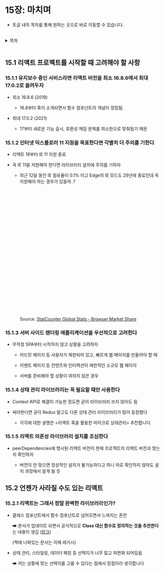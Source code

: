# 15장: 마치며

- 토글 내의 목차를 통해 원하는 곳으로 바로 이동할 수 있습니다.

<br/>

<details>
<summary>목차</summary>
<div>

  - [15.1 리액트 프로젝트를 시작할 때 고려해야 할 사항](#151-리액트-프로젝트를-시작할-때-고려해야-할-사항)
    - [15.1.1 유지보수 중인 서비스라면 리액트 버전을 최소 16.8.6에서 최대 17.0.2로 올려두자](#1511-유지보수-중인-서비스라면-리액트-버전을-최소-1686에서-최대-1702로-올려두자)
    - [15.1.2 인터넷 익스플로러 11 지원을 목표한다면 각별히 더 주의를 기한다](#1512-인터넷-익스플로러-11-지원을-목표한다면-각별히-더-주의를-기한다)
    - [15.1.3 서버 사이드 렌더링 애플리케이션을 우선적으로 고려한다](#1513-서버-사이드-렌더링-애플리케이션을-우선적으로-고려한다)
    - [15.1.4 상태 관리 라이브러리는 꼭 필요할 때만 사용한다](#1514-상태-관리-라이브러리는-꼭-필요할-때만-사용한다)
    - [15.1.5 리액트 의존성 라이브러리 설치를 조심한다](#1515-리액트-의존성-라이브러리-설치를-조심한다)
  - [15.2 언젠가 사라질 수도 있는 리액트](#152-언젠가-사라질-수도-있는-리액트)
    - [15.2.1 리액트는 그래서 정말 완벽한 라이브러리인가?](#1521-리액트는-그래서-정말-완벽한-라이브러리인가)

</div>
</details>

<br>

## 15.1 리액트 프로젝트를 시작할 때 고려해야 할 사항

### 15.1.1 유지보수 중인 서비스라면 리액트 버전을 최소 16.8.6에서 최대 17.0.2로 올려두자

- 최소 16.8.6 (2019)

  - 16.8부터 훅이 소개되면서 함수 컴포넌트의 개념이 정립됨.

- 최대 17.0.2 (2021)

  - 17부터 새로운 기능 출시, 호환성 깨짐 문제를 최소한으로 맞춰뒀기 때문

### 15.1.2 인터넷 익스플로러 11 지원을 목표한다면 각별히 더 주의를 기한다

- 리액트 18부터 IE 11 지원 종료

- 꼭 IE 11을 지원해야 한다면 라이브러리 설치에 주의를 기하자

  - 최근 12달 동안 IE 점유율이 0.1% 이고 Edge의 IE 모드도 29년에 종료인데 꼭 지원해야 하는 경우가 있을까..?

    <div id="all-browser-KR-monthly-202304-202404" width="600" height="400" style="width:600px; height: 400px;"></div><p>Source: <a href="https://gs.statcounter.com/browser-market-share/all/south-korea">StatCounter Global Stats - Browser Market Share</a></p><script type="text/javascript" src="https://www.statcounter.com/js/fusioncharts.js"></script><script type="text/javascript" src="https://gs.statcounter.com/chart.php?all-browser-KR-monthly-202304-202404&chartWidth=600"></script>

### 15.1.3 서버 사이드 렌더링 애플리케이션을 우선적으로 고려한다

- 무작정 SPA부터 시작하지 않고 상황을 고려하자

  - 어드민 페이지 등 사용자가 제한되어 있고, 빠르게 웹 페이지를 만들어야 할 때

  - 이벤트 페이지 등 컨텐츠와 인터랙션이 제한적인 소규모 웹 페이지

  - 서버를 준비해야 할 상황이 여의치 않은 경우

### 15.1.4 상태 관리 라이브러리는 꼭 필요할 때만 사용한다

- Context API로 해결이 가능한 정도면 굳이 라이브러리 쓰지 않아도 됨

- 써야한다면 굳이 Redux 말고도 다른 상태 관리 라이브러리가 많이 등장했다

  - 각각에 대한 설명은 <리액트 훅을 활용한 마이크로 상태관리> 추천합니다

### 15.1.5 리액트 의존성 라이브러리 설치를 조심한다

- peerDependencies에 명시된 리액트 버전이 현재 프로젝트의 리액트 버전과 맞는지 확인하자

  - 버전이 안 맞으면 정상적인 설치가 불가능하다고 하니 따로 확인하지 않아도 설치 과정에서 알게 될 듯

## 15.2 언젠가 사라질 수도 있는 리액트

### 15.2.1 리액트는 그래서 정말 완벽한 라이브러리인가?

- 클래스 컴포넌트에서 함수 컴포넌트로 넘어오면서 느껴지는 혼란

  ➡ 문서가 업데이트 되면서 공식적으로 **Class 대신 함수로 정의하는 것을 추천한다**는 내용이 생김 ([링크](https://ko.react.dev/reference/react/Component))

  (책에 나와있는 문서는 이제 레거시)

- 상태 관리, 스타일링, 데이터 페칭 등 선택지가 너무 많고 파편화 되어있음

  ➡ 저는 상황에 맞는 선택지를 고를 수 있다는 점에서 장점이라 생각합니다
